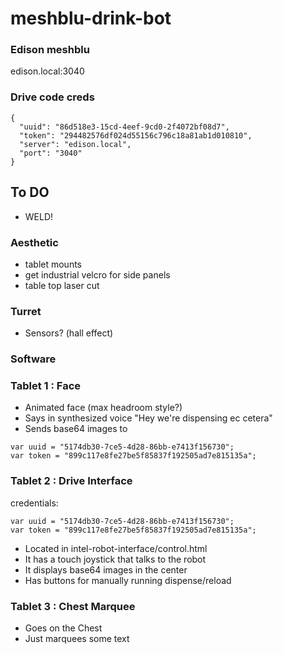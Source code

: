 # meshblu-drink-bot

### Edison meshblu

edison.local:3040

### Drive code creds

```
{
  "uuid": "86d518e3-15cd-4eef-9cd0-2f4072bf08d7",
  "token": "294482576df024d55156c796c18a81ab1d010810",
  "server": "edison.local",
  "port": "3040"
}

```

## To DO


- WELD!

### Aesthetic

- tablet mounts
- get industrial velcro for side panels
- table top laser cut

### Turret

- Sensors? (hall effect)


### Software

### Tablet 1 : Face

- Animated face (max headroom style?)
- Says in synthesized voice "Hey we're dispensing ec cetera"
- Sends base64 images to

```
var uuid = "5174db30-7ce5-4d28-86bb-e7413f156730";
var token = "899c117e8fe27be5f85837f192505ad7e815135a";
```

### Tablet 2 : Drive Interface

credentials:
```
var uuid = "5174db30-7ce5-4d28-86bb-e7413f156730";
var token = "899c117e8fe27be5f85837f192505ad7e815135a";
```

- Located in intel-robot-interface/control.html
- It has a touch joystick that talks to the robot
- It displays base64 images in the center
- Has buttons for manually running dispense/reload

### Tablet 3 : Chest Marquee

- Goes on the Chest
- Just marquees some text
